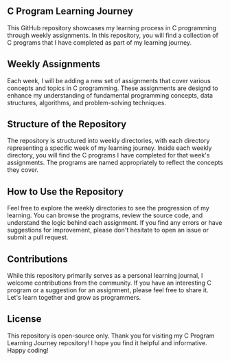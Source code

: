 C Program Learning Journey
----
This GitHub repository showcases my learning process in C programming through weekly assignments. In this repository, you will find a collection of C programs that I have completed as part of my learning journey.

Weekly Assignments
----
Each week, I will be adding a new set of assignments that cover various concepts and topics in C programming. These assignments are designd to enhance my understanding of fundamental programming concepts, data structures, algorithms, and problem-solving techniques.

Structure of the Repository
----
The repository is structured into weekly directories, with each directory representing a specific week of my learning journey. Inside each weekly directory, you will find the C programs I have completed for that week's assignments. The programs are named appropriately to reflect the concepts they cover.

How to Use the Repository
----
Feel free to explore the weekly directories to see the progression of my learning. You can browse the programs, review the source code, and understand the logic behind each assignment. If you find any errors or have suggestions for improvement, please don't hesitate to open an issue or submit a pull request.

Contributions
----
While this repository primarily serves as a personal learning journal, I welcome contributions from the community. If you have an interesting C program or a suggestion for an assignment, please feel free to share it. Let's learn together and grow as programmers.

License
---
This repository is open-source only.
Thank you for visiting my C Program Learning Journey repository! I hope you find it helpful and informative. Happy coding!


